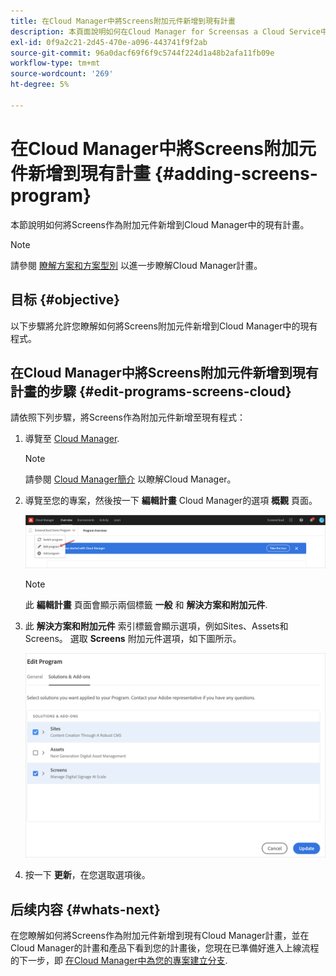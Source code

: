 ```yaml
---
title: 在Cloud Manager中將Screens附加元件新增到現有計畫
description: 本頁面說明如何在Cloud Manager for Screensas a Cloud Service中將Screens附加元件新增到現有程式。
exl-id: 0f9a2c21-2d45-470e-a096-443741f9f2ab
source-git-commit: 96a0dacf69f6f9c5744f224d1a48b2afa11fb09e
workflow-type: tm+mt
source-wordcount: '269'
ht-degree: 5%

---
```


# 在Cloud Manager中將Screens附加元件新增到現有計畫 {#adding-screens-program}

本節說明如何將Screens作為附加元件新增到Cloud Manager中的現有計畫。

>[!NOTE]
>請參閱 [瞭解方案和方案型別](https://experienceleague.adobe.com/docs/experience-manager-cloud-service/onboarding/getting-access/understand-program-types.html?lang=en) 以進一步瞭解Cloud Manager計畫。

## 目标 {#objective}

以下步驟將允許您瞭解如何將Screens附加元件新增到Cloud Manager中的現有程式。

## 在Cloud Manager中將Screens附加元件新增到現有計畫的步驟 {#edit-programs-screens-cloud}

請依照下列步驟，將Screens作為附加元件新增至現有程式：

1. 導覽至 [Cloud Manager](https://my.cloudmanager.adobe.com/).

   >[!NOTE]
   >請參閱 [Cloud Manager簡介](https://experienceleague.adobe.com/docs/experience-manager-cloud-service/onboarding/onboarding-concepts/cloud-manager-introduction.html？lang=en) 以瞭解Cloud Manager。

1. 導覽至您的專案，然後按一下 **編輯計畫** Cloud Manager的選項 **概觀** 頁面。

   ![图像](/help/screens-cloud/assets/onboarding/add-onexisting1.png)

   >[!NOTE]
   >此 **編輯計畫** 頁面會顯示兩個標籤 **一般** 和 **解決方案和附加元件**.

1. 此 **解決方案和附加元件** 索引標籤會顯示選項，例如Sites、Assets和Screens。 選取 **Screens** 附加元件選項，如下圖所示。

   ![图像](/help/screens-cloud/assets/onboarding/add-onexisting2.png)

1. 按一下 **更新**，在您選取選項後。

## 后续内容 {#whats-next}

在您瞭解如何將Screens作為附加元件新增到現有Cloud Manager計畫，並在Cloud Manager的計畫和產品下看到您的計畫後，您現在已準備好進入上線流程的下一步，即 [在Cloud Manager中為您的專案建立分支](/help/screens-cloud/onboarding-screens-cloud/creating-a-branch.md).
